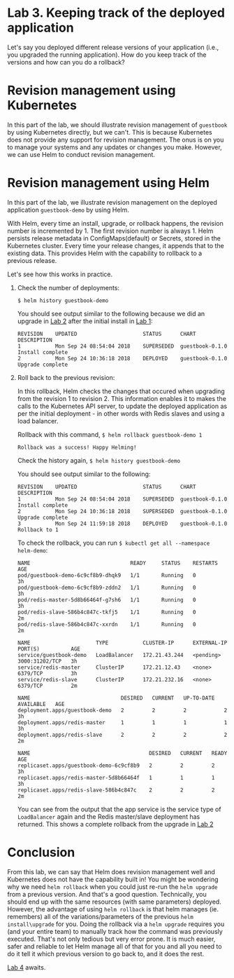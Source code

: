 # Lab 3. Keeping track of the deployed application

Let's say you deployed different release versions of your application (i.e., you upgraded the running application). How do you keep track of the versions and how can you do a rollback?

# Revision management using Kubernetes

In this part of the lab, we should illustrate revision management of `guestbook` by using Kubernetes directly, but we can't. This is because Kubernetes does not provide any support for revision management. The onus is on you to manage your systems and any updates or changes you make. However, we can use Helm to conduct revision management.

# Revision management using Helm

In this part of the lab, we illustrate revision management on the deployed application `guestbook-demo` by using Helm.

With Helm, every time an install, upgrade, or rollback happens, the revision number is incremented by 1. The first revision number is always 1. Helm persists release metadata in ConfigMaps(default) or Secrets, stored in the Kubernetes cluster. Every time your release changes, it appends that to the existing data. This provides Helm with the capability to rollback to a previous release.

Let's see how this works in practice.

1. Check the number of deployments:

    ```console
    $ helm history guestbook-demo
    ```
    
    You should see output similar to the following because we did an upgrade in [Lab 2](../Lab2/README.md) after the initial install in [Lab 1](../Lab1/README.md):
    
    ```console
    REVISION	UPDATED                 	STATUS    	CHART          	DESCRIPTION
    1       	Mon Sep 24 08:54:04 2018	SUPERSEDED	guestbook-0.1.0	Install complete
    2       	Mon Sep 24 10:36:18 2018	DEPLOYED  	guestbook-0.1.0	Upgrade complete
    ```
        
2. Roll back to the previous revision:

    In this rollback, Helm checks the changes that occured when upgrading from the revision 1 to revision 2. This information enables it to makes the calls to the Kubernetes API server, to update the deployed application as per the initial deployment - in other words with Redis slaves and using a load balancer.

    Rollback with this command, ```$ helm rollback guestbook-demo 1```
    
    ```console
    Rollback was a success! Happy Helming!
    ```
    Check the history again, `$ helm history guestbook-demo`
    
    You should see output similar to the following:
    
    ```console
    REVISION	UPDATED                 	STATUS    	CHART          	DESCRIPTION     
    1       	Mon Sep 24 08:54:04 2018	SUPERSEDED	guestbook-0.1.0	Install complete
    2       	Mon Sep 24 10:36:18 2018	SUPERSEDED	guestbook-0.1.0	Upgrade complete
    3       	Mon Sep 24 11:59:18 2018	DEPLOYED  	guestbook-0.1.0	Rollback to 1
    ```
    
    To check the rollback, you can run `$ kubectl get all --namespace helm-demo`:
    
    ```console
    NAME                                READY     STATUS    RESTARTS   AGE
    pod/guestbook-demo-6c9cf8b9-dhqk9   1/1       Running   0          3h
    pod/guestbook-demo-6c9cf8b9-zddn2   1/1       Running   0          3h
    pod/redis-master-5d8b66464f-g7sh6   1/1       Running   0          3h
    pod/redis-slave-586b4c847c-tkfj5    1/1       Running   0          2m
    pod/redis-slave-586b4c847c-xxrdn    1/1       Running   0          2m
    
    NAME                     TYPE           CLUSTER-IP      EXTERNAL-IP   PORT(S)          AGE
    service/guestbook-demo   LoadBalancer   172.21.43.244   <pending>     3000:31202/TCP   3h
    service/redis-master     ClusterIP      172.21.12.43    <none>        6379/TCP         3h
    service/redis-slave      ClusterIP      172.21.232.16   <none>        6379/TCP         2m
    
    NAME                             DESIRED   CURRENT   UP-TO-DATE   AVAILABLE   AGE
    deployment.apps/guestbook-demo   2         2         2            2           3h
    deployment.apps/redis-master     1         1         1            1           3h
    deployment.apps/redis-slave      2         2         2            2           2m
    
    NAME                                      DESIRED   CURRENT   READY     AGE
    replicaset.apps/guestbook-demo-6c9cf8b9   2         2         2         3h
    replicaset.apps/redis-master-5d8b66464f   1         1         1         3h
    replicaset.apps/redis-slave-586b4c847c    2         2         2         2m
    ```
   
    You can see from the output that the app service is the service type of `LoadBalancer` again and the Redis master/slave deployment has returned. 
    This shows a complete rollback from the upgrade in [Lab 2](../Lab2/README.md) 

# Conclusion

From this lab, we can say that Helm does revision management well and Kubernetes does not have the capability built in! You might be wondering why we need `helm rollback` when you could just re-run the `helm upgrade` from a previous version. And that's a good question. Technically, you should end up with the same resources (with same parameters) deployed. However, the advantage of using `helm rollback` is that helm manages (ie. remembers) all of the variations/parameters of the previous `helm install\upgrade` for you. Doing the rollback via a `helm upgrade` requires you (and your entire team) to manually track how the command was previously executed. That's not only tedious but very error prone. It is much easier, safer and reliable to let Helm manage all of that for you and all you need to do it tell it which previous version to go back to, and it does the rest.

[Lab 4](../Lab4/README.md) awaits.
